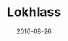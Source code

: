 ---
layout: post
title: "Lokhlass"
date: 2016-08-26
categories: [Safari des Amis]
image: http://www.pokepedia.fr/images/4/4d/Lokhlass-RFVF.png
caught: Lokhlass
location: Safari des Amis
level: 30
version: X
---